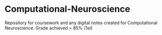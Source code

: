 # Computational-Neuroscience
Repository for coursework and any digital notes created for Computational Neuroscience. Grade achieved = 85% (1st)

